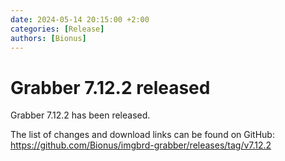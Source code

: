 ```yaml
---
date: 2024-05-14 20:15:00 +2:00
categories: [Release]
authors: [Bionus]
---
```



# Grabber 7.12.2 released

Grabber 7.12.2 has been released.

The list of changes and download links can be found on GitHub:  
<https://github.com/Bionus/imgbrd-grabber/releases/tag/v7.12.2>